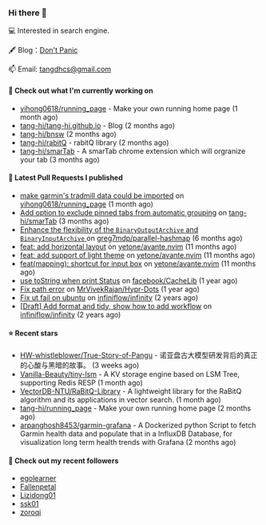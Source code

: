 ### Hi there 👋

💻 Interested in search engine.

🖋 Blog：[Don't Panic](https://tangdh.life)

📫 Email: [tangdhcs@gmail.com](mailto:tangdhcs@gmail.com)

#### 👷 Check out what I'm currently working on

- [yihong0618/running_page](https://github.com/yihong0618/running_page) - Make your own running home page (1 month ago)
- [tang-hi/tang-hi.github.io](https://github.com/tang-hi/tang-hi.github.io) - Blog (2 months ago)
- [tang-hi/bnsw](https://github.com/tang-hi/bnsw) (2 months ago)
- [tang-hi/rabitQ](https://github.com/tang-hi/rabitQ) - rabitQ library (2 months ago)
- [tang-hi/smarTab](https://github.com/tang-hi/smarTab) - A smarTab chrome extension which will orgranize your tab (3 months ago)

#### 🔨 Latest Pull Requests I published

- [make garmin&#39;s tradmill data could be imported](https://github.com/yihong0618/running_page/pull/863) on [yihong0618/running_page](https://github.com/yihong0618/running_page) (1 month ago)
- [Add option to exclude pinned tabs from automatic grouping](https://github.com/tang-hi/smarTab/pull/2) on [tang-hi/smarTab](https://github.com/tang-hi/smarTab) (3 months ago)
- [Enhance the flexibility of the `BinaryOutputArchive` and `BinaryInputArchive` ](https://github.com/greg7mdp/parallel-hashmap/pull/267) on [greg7mdp/parallel-hashmap](https://github.com/greg7mdp/parallel-hashmap) (6 months ago)
- [feat: add horizontal layout](https://github.com/yetone/avante.nvim/pull/420) on [yetone/avante.nvim](https://github.com/yetone/avante.nvim) (11 months ago)
- [feat: add support of light theme](https://github.com/yetone/avante.nvim/pull/195) on [yetone/avante.nvim](https://github.com/yetone/avante.nvim) (11 months ago)
- [feat(mapping): shortcut for input box](https://github.com/yetone/avante.nvim/pull/194) on [yetone/avante.nvim](https://github.com/yetone/avante.nvim) (11 months ago)
- [use toString when print Status](https://github.com/facebook/CacheLib/pull/328) on [facebook/CacheLib](https://github.com/facebook/CacheLib) (1 year ago)
- [Fix path error](https://github.com/MrVivekRajan/Hypr-Dots/pull/2) on [MrVivekRajan/Hypr-Dots](https://github.com/MrVivekRajan/Hypr-Dots) (1 year ago)
- [Fix ut fail on ubuntu](https://github.com/infiniflow/infinity/pull/45) on [infiniflow/infinity](https://github.com/infiniflow/infinity) (2 years ago)
- [[Draft] Add format and tidy, show how to add workflow](https://github.com/infiniflow/infinity/pull/44) on [infiniflow/infinity](https://github.com/infiniflow/infinity) (2 years ago)

#### ⭐ Recent stars

- [HW-whistleblower/True-Story-of-Pangu](https://github.com/HW-whistleblower/True-Story-of-Pangu) - 诺亚盘古大模型研发背后的真正的心酸与黑暗的故事。 (3 weeks ago)
- [Vanilla-Beauty/tiny-lsm](https://github.com/Vanilla-Beauty/tiny-lsm) - A KV storage engine based on LSM Tree, supporting Redis RESP (1 month ago)
- [VectorDB-NTU/RaBitQ-Library](https://github.com/VectorDB-NTU/RaBitQ-Library) - A lightweight library for the RaBitQ algorithm and its applications in vector search. (1 month ago)
- [tang-hi/running_page](https://github.com/tang-hi/running_page) - Make your own running home page (2 months ago)
- [arpanghosh8453/garmin-grafana](https://github.com/arpanghosh8453/garmin-grafana) - A Dockerized python Script to fetch Garmin health data and populate that in a InfluxDB Database, for visualization long term health trends with Grafana (2 months ago)

#### 👯 Check out my recent followers

- [egolearner](https://github.com/egolearner)
- [Fallenpetal](https://github.com/Fallenpetal)
- [Lizidong01](https://github.com/Lizidong01)
- [ssk01](https://github.com/ssk01)
- [zoroqi](https://github.com/zoroqi)

